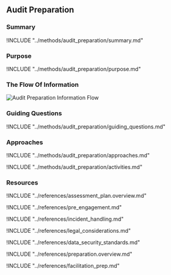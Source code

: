 ## Audit Preparation

### Summary

!INCLUDE "../methods/audit_preparation/summary.md"

### Purpose

!INCLUDE "../methods/audit_preparation/purpose.md"

### The Flow Of Information

![Audit Preparation Information Flow](en/images/info_flows/audit_preparation.svg)

### Guiding Questions

!INCLUDE "../methods/audit_preparation/guiding_questions.md"

### Approaches

!INCLUDE "../methods/audit_preparation/approaches.md"

!INCLUDE "../methods/audit_preparation/activities.md"

### Resources

!INCLUDE "../references/assessment_plan.overview.md"

!INCLUDE "../references/pre_engagement.md"

!INCLUDE "../references/incident_handling.md"

!INCLUDE "../references/legal_considerations.md"

!INCLUDE "../references/data_security_standards.md"

!INCLUDE "../references/preparation.overview.md"

!INCLUDE "../references/facilitation_prep.md"
